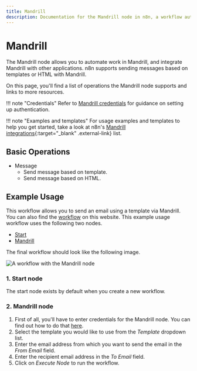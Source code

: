```yaml
---
title: Mandrill
description: Documentation for the Mandrill node in n8n, a workflow automation platform. Includes details of operations and configuration, and links to examples and credentials information.
---
```


# Mandrill

The Mandrill node allows you to automate work in Mandrill, and integrate Mandrill with other applications. n8n supports sending messages based on templates or HTML with Mandrill.

On this page, you'll find a list of operations the Mandrill node supports and links to more resources.

!!! note "Credentials"
    Refer to [Mandrill credentials](/integrations/builtin/credentials/mandrill/) for guidance on setting up authentication. 

!!! note "Examples and templates"
    For usage examples and templates to help you get started, take a look at n8n's [Mandrill integrations](https://n8n.io/integrations/mandrill/){:target="_blank" .external-link} list.


## Basic Operations

* Message
    * Send message based on template.
    * Send message based on HTML.

## Example Usage

This workflow allows you to send an email using a template via Mandrill. You can also find the [workflow](https://n8n.io/workflows/571) on this website. This example usage workflow uses the following two nodes.

- [Start](/integrations/builtin/core-nodes/n8n-nodes-base.start/)
- [Mandrill]()

The final workflow should look like the following image.

![A workflow with the Mandrill node](/_images/integrations/builtin/app-nodes/mandrill/workflow.png)

### 1. Start node

The start node exists by default when you create a new workflow.

### 2. Mandrill node

1. First of all, you'll have to enter credentials for the Mandrill node. You can find out how to do that [here](/integrations/builtin/credentials/mandrill/).
2. Select the template you would like to use from the *Template* dropdown list.
3. Enter the email address from which you want to send the email in the *From Email* field.
4. Enter the recipient email address in the *To Email* field.
5. Click on *Execute Node* to run the workflow.





